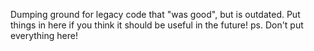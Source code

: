 Dumping ground for legacy code that "was good", but is outdated.
Put things in here if you think it should be useful in the future!
ps. Don't put everything here!

